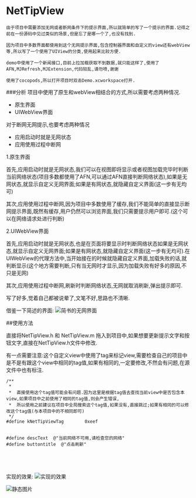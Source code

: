 # NetTipView


	由于项目中需要添加无网或者断网条件下的提示界面,所以就简单的写了一个提示的界面.记得之前在一份源码中见过类似的场景,但是忘了是哪一个了,也没有找到.
	
	因为项目中多数界面都使用到这个无网提示界面,包含控制器界面和自定义的view还有webView等,所以写了一个使用了UIView的分类,使用起来比较方便.    
	
	demo中使用了一个新闻接口,目前上拉加载获取不到数据,就只能这样了,使用了AFN,MJRefresh,MJExtension,代码较乱,请勿喷,谢谢
	
	使用了cocopods,所以打开项目时双击Demo.xcworkspace打开.
###分析
项目中使用了原生和webView相结合的方式,所以需要考虑两种情况.

* 原生界面
* UIWebView界面


对于断网无网提示,也要考虑两种情况

* 应用启动时就是无网状态
* 应用使用过程中断网


1.原生界面
 
 首先,应用启动时就是无网状态,我们可以在视图即将显示或者视图加载完毕时判断当前网络状态(项目多数都使用了AFN,可以通过AFN直接判断网络状态),如果是无网状态,就显示自定义无网界面;如果是有网状态,就隐藏自定义界面(这一步有无均可)
 
 其次,应用使用过程中断网,因为项目中多数使用了缓存,我们不能简单的直接显示断网提示界面,既然有缓存,用户仍然可以浏览界面,我们只需要提示用户即可.(这个可以在网络请求处进行判断)
 
 
2.UIWebView界面

首先,应用启动时就是无网状态,也是在页面将要显示时判断网络状态如果是无网状态,就显示自定义无网界面;如果是有网状态,就隐藏自定义界面(这一步有无均可).在UIWebView的代理方法中,当开始接在的时候就隐藏自定义界面,加载失败的话,就判断显示(这个地方需要判断,只有当无网时才显示,因为加载失败有好多的原因,不只是无网)

其次,应用使用过程中断网,刷新时判断网络状态,无网就取消刷新,弹出提示即可.


写了好多,觉着自己都被说晕了,文笔不好,思路也不清晰.

借鉴一下简述的界面:
![简书的无网界面](https://box.worktile.com/view/3089f1cd9d5744ed888cdf0e746fd8bd?pid=39f1a5e31a40410cbd72fafeae831bf6&token=be630b8bbcd24ad19f67eee5d74c915b&dt=)




##使用方法

直接将NetTipView.h 和 NetTipView.m 拖入到项目中,如果想要更新提示文字和按钮文字,直接在NetTipView.h文件中修改.

有一点需要注意:这个自定义view中使用了tag来标记view,需要检查自己的项目中是不是有跟这个view中相同的tag值,如果有相同的,一定要修改,不然会有问题,在源文件中也有标注.

```
/**
 *
 *  直接使用这个tag值可能会有问题.因为这里是根据tag值去查找当前view中是否包含本view,如果项目中之前使用了相同的tag值,则会产生错误,
 *  所以使用之前建议在项目中全局搜索这个tag值,如果没有,直接跳过;如果有相同的可以修改这个tag值(与本项目中的不相同即可)
 */
#define kNetTipViewTag        0xeef


#define descText  @"当前网络不可用,请检查您的网络"
#define buttontitle  @"点击刷新"





```










实现的效果:
![实现的效果](https://box.worktile.com/view/8e4fa01299c0479fa13ba836ae71397a?pid=39f1a5e31a40410cbd72fafeae831bf6&token=be630b8bbcd24ad19f67eee5d74c915b&dt=)

![静态图片](https://box.worktile.com/view/c84ac928fb3d4a34a2c62989e8860b66?pid=39f1a5e31a40410cbd72fafeae831bf6&token=be630b8bbcd24ad19f67eee5d74c915b&dt=)